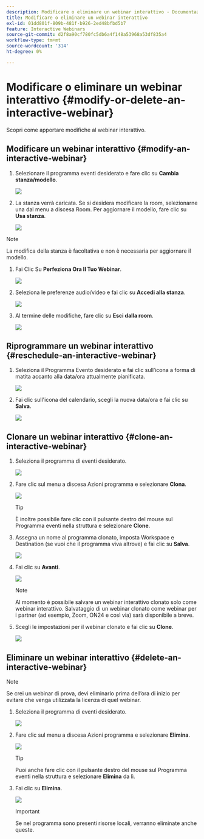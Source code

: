 ```yaml
---
description: Modificare o eliminare un webinar interattivo - Documentazione di Marketo - Documentazione del prodotto
title: Modificare o eliminare un webinar interattivo
exl-id: 01dd801f-809b-481f-b926-2ed48bfbd5b7
feature: Interactive Webinars
source-git-commit: d2f8a90cf780fc5db6a4f148a53968a53df835a4
workflow-type: tm+mt
source-wordcount: '314'
ht-degree: 0%

---
```


# Modificare o eliminare un webinar interattivo {#modify-or-delete-an-interactive-webinar}

Scopri come apportare modifiche al webinar interattivo.

## Modificare un webinar interattivo {#modify-an-interactive-webinar}

1. Selezionare il programma eventi desiderato e fare clic su **Cambia stanza/modello**.

   ![](assets/modify-or-delete-an-interactive-webinar-1.png)

1. La stanza verrà caricata. Se si desidera modificare la room, selezionarne una dal menu a discesa Room. Per aggiornare il modello, fare clic su **Usa stanza**.

   ![](assets/modify-or-delete-an-interactive-webinar-2.png)

>[!NOTE]
>
>La modifica della stanza è facoltativa e non è necessaria per aggiornare il modello.

1. Fai Clic Su **Perfeziona Ora Il Tuo Webinar**.

   ![](assets/modify-or-delete-an-interactive-webinar-3.png)

1. Seleziona le preferenze audio/video e fai clic su **Accedi alla stanza**.

   ![](assets/modify-or-delete-an-interactive-webinar-4.png)

1. Al termine delle modifiche, fare clic su **Esci dalla room**.

   ![](assets/modify-or-delete-an-interactive-webinar-5.png)

## Riprogrammare un webinar interattivo {#reschedule-an-interactive-webinar}

1. Seleziona il Programma Evento desiderato e fai clic sull’icona a forma di matita accanto alla data/ora attualmente pianificata.

   ![](assets/modify-or-delete-an-interactive-webinar-6.png)

1. Fai clic sull&#39;icona del calendario, scegli la nuova data/ora e fai clic su **Salva**.

   ![](assets/modify-or-delete-an-interactive-webinar-7.png)

## Clonare un webinar interattivo {#clone-an-interactive-webinar}

1. Seleziona il programma di eventi desiderato.

   ![](assets/modify-or-delete-an-interactive-webinar-8.png)

1. Fare clic sul menu a discesa Azioni programma e selezionare **Clona**.

   ![](assets/modify-or-delete-an-interactive-webinar-9.png)

   >[!TIP]
   >
   >È inoltre possibile fare clic con il pulsante destro del mouse sul Programma eventi nella struttura e selezionare **Clone**.

1. Assegna un nome al programma clonato, imposta Workspace e Destination (se vuoi che il programma viva altrove) e fai clic su **Salva**.

   ![](assets/modify-or-delete-an-interactive-webinar-10.png)

1. Fai clic su **Avanti**.

   ![](assets/modify-or-delete-an-interactive-webinar-11.png)

   >[!NOTE]
   >
   >Al momento è possibile salvare un webinar interattivo clonato solo come webinar interattivo. Salvataggio di un webinar clonato come webinar per i partner (ad esempio, Zoom, ON24 e così via) sarà disponibile a breve.

1. Scegli le impostazioni per il webinar clonato e fai clic su **Clone**.

   ![](assets/modify-or-delete-an-interactive-webinar-12.png)

## Eliminare un webinar interattivo {#delete-an-interactive-webinar}

>[!NOTE]
>
>Se crei un webinar di prova, devi eliminarlo prima dell’ora di inizio per evitare che venga utilizzata la licenza di quel webinar.

1. Seleziona il programma di eventi desiderato.

   ![](assets/modify-or-delete-an-interactive-webinar-13.png)

1. Fare clic sul menu a discesa Azioni programma e selezionare **Elimina**.

   ![](assets/modify-or-delete-an-interactive-webinar-14.png)

   >[!TIP]
   >
   >Puoi anche fare clic con il pulsante destro del mouse sul Programma eventi nella struttura e selezionare **Elimina** da lì.

1. Fai clic su **Elimina**.

   ![](assets/modify-or-delete-an-interactive-webinar-15.png)

   >[!IMPORTANT]
   >
   >Se nel programma sono presenti risorse locali, verranno eliminate anche queste.
